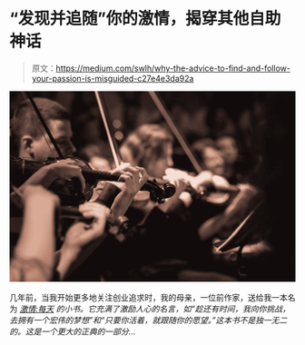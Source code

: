 # “发现并追随”你的激情，揭穿其他自助神话

> 原文：<https://medium.com/swlh/why-the-advice-to-find-and-follow-your-passion-is-misguided-c27e4e3da92a>

![](img/1cd14722c8f3a0ddfa936d0cb135fd6c.png)

几年前，当我开始更多地关注创业追求时，我的母亲，一位前作家，送给我一本名为 [*激情:每天*](https://www.amazon.com/Passion-Every-Day-Journals/dp/1888387599) *的小书。它充满了激励人心的名言，如“趁还有时间，我向你挑战，去拥有一个宏伟的梦想”和“只要你活着，就跟随你的愿望。”这本书不是独一无二的。这是一个更大的正典的一部分…*